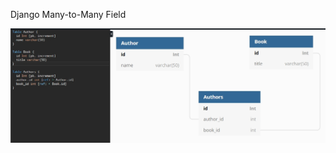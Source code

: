 Django Many-to-Many Field

<img src = "https://github.com/samrids/Django_M2M_Field/blob/main/screen/1632462072361.jpeg">
